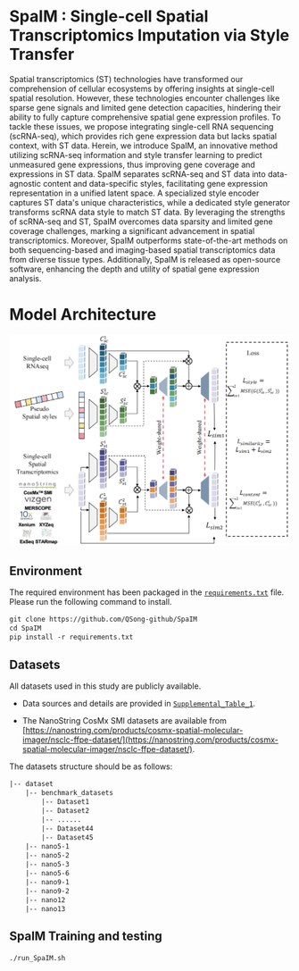 # SpaIM : Single-cell Spatial Transcriptomics Imputation via Style Transfer

Spatial transcriptomics (ST) technologies have transformed our comprehension of cellular ecosystems by offering insights at single-cell spatial resolution. However, these technologies encounter challenges like sparse gene signals and limited gene detection capacities, hindering their ability to fully capture comprehensive spatial gene expression profiles. To tackle these issues, we propose integrating single-cell RNA sequencing (scRNA-seq), which provides rich gene expression data but lacks spatial context, with ST data. Herein, we introduce SpaIM, an innovative method utilizing scRNA-seq information and style transfer learning to predict unmeasured gene expressions, thus improving gene coverage and expressions in ST data. SpaIM separates scRNA-seq and ST data into data-agnostic content and data-specific styles, facilitating gene expression representation in a unified latent space. A specialized style encoder captures ST data's unique characteristics, while a dedicated style generator transforms scRNA data style to match ST data. By leveraging the strengths of scRNA-seq and ST, SpaIM overcomes data sparsity and limited gene coverage challenges, marking a significant advancement in spatial transcriptomics. Moreover, SpaIM outperforms state-of-the-art methods on both sequencing-based and imaging-based spatial transcriptomics data from diverse tissue types. Additionally, SpaIM is released as open-source software, enhancing the depth and utility of spatial gene expression analysis.

# Model Architecture
![workflow](./SpaIM_Overview.png)


## Environment

The required environment has been packaged in the [`requirements.txt`](./requirements.txt) file. Please run the following command to install.

```commandline
git clone https://github.com/QSong-github/SpaIM
cd SpaIM
pip install -r requirements.txt
```

## Datasets

All datasets used in this study are publicly available. 

- Data sources and details are provided in [`Supplemental_Table_1`](./Supplemental_Table_1.xlsx). 

- The NanoString CosMx SMI datasets are available from [https://nanostring.com/products/cosmx-spatial-molecular-imager/nsclc-ffpe-dataset/](https://nanostring.com/products/cosmx-spatial-molecular-imager/nsclc-ffpe-dataset/). 

The datasets structure should be as follows:
```
|-- dataset
    |-- benchmark_datasets
        |-- Dataset1
        |-- Dataset2
        |-- ......
        |-- Dataset44
        |-- Dataset45
    |-- nano5-1
    |-- nano5-2
    |-- nano5-3
    |-- nano5-6
    |-- nano9-1
    |-- nano9-2
    |-- nano12
    |-- nano13
```

## SpaIM Training and testing

```
./run_SpaIM.sh
```




